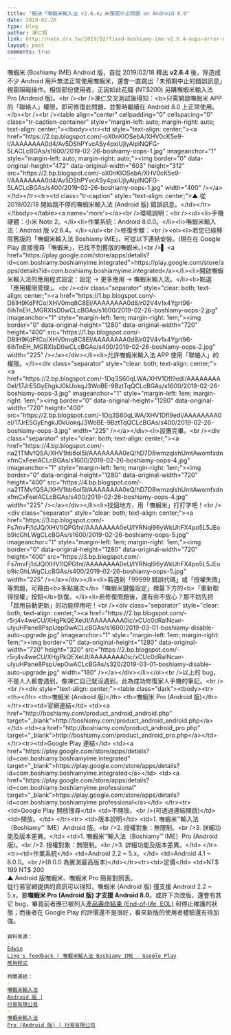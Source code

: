```yaml
---
title: "解決「嘸蝦米輸入法 v2.6.4」未預期中止問題 on Android 8.0"
date: 2019-02-26
type: blog
author: 凍仁翔
link: http://note.drx.tw/2019/02/fixed-boshiamy-ime-v2.6.4-oops-error-on-android-8.0.html
layout: post
comments: true
---
```


嘸蝦米 (Boshiamy IME) Android 版，自從 2019/02/18 釋出 <b>v2.6.4</b> 後，除造成不少 Android 用戶無法正常使用嘸蝦米，還會一直跳出「未預期中止的錯誤訊息」視窗阻礙操作。相信部份使用者，正因如此花錢 (NT$200) 另購嘸蝦米輸入法 Pro (Android 版)。<br /><br />凍仁交叉測試後得知：<b>只需開啟嘸蝦米 APP 的「聯絡人」權限，即可修復此問題，並暫時繼續在 Android 8.0 上正常使用。</b><br /><br /><table align="center" cellpadding="0" cellspacing="0" class="tr-caption-container" style="margin-left: auto; margin-right: auto; text-align: center;"><tbody><tr><td style="text-align: center;"><a href="https://2.bp.blogspot.com/-oX0nKIOSebA/XHV0cK5e9-I/AAAAAAAA0d4/Av5DShPYvcASy4pxiUjlyAlplNQFG-5LACLcBGAs/s1600/2019-02-26-boshiamy-oops-1.jpg" imageanchor="1" style="margin-left: auto; margin-right: auto;"><img border="0" data-original-height="472" data-original-width="603" height="312" src="https://2.bp.blogspot.com/-oX0nKIOSebA/XHV0cK5e9-I/AAAAAAAA0d4/Av5DShPYvcASy4pxiUjlyAlplNQFG-5LACLcBGAs/s400/2019-02-26-boshiamy-oops-1.jpg" width="400" /></a></td></tr><tr><td class="tr-caption" style="text-align: center;">▲ 從 2019/02/18 開始跳不停的嘸蝦米輸入法 (Android 版) 錯誤訊息。</td></tr></tbody></table><a name='more'></a><br />環境說明：<br /><ul><li>手機硬體：小米 Note 2。</li><li>作業系統：Android 8.0.0。</li><li>嘸蝦米輸入法：Android 版 v2.6.4。</li></ul><br />修復步驟：<br /><ol><li>若您已經移除舊版的「嘸蝦米輸入法 Boshiamy IME」，可從以下連結安裝。(現在在 Google Play 直接搜尋「嘸蝦米」，已找不到舊版的嘸蝦米。)<br />▌ <a href="https://play.google.com/store/apps/details?id=com.boshiamy.boshiamyime.integrated">https://play.google.com/store/apps/details?id=com.boshiamy.boshiamyime.integrated</a></li><li>開啟嘸蝦米輸入法的應用程式設定：設定 → 更多應用 → 嘸蝦米輸入法。</li><li>點選「應用權限管理」。<br /><div class="separator" style="clear: both; text-align: center;"><a href="https://1.bp.blogspot.com/-D8IH9KdFfCo/XHV0mq8C8EI/AAAAAAAA0d8/r02V4v1x4Ygrt96-6ihTnEH_MGRXIsD0wCLcBGAs/s1600/2019-02-26-boshiamy-oops-2.jpg" imageanchor="1" style="margin-left: 1em; margin-right: 1em;"><img border="0" data-original-height="1280" data-original-width="720" height="400" src="https://1.bp.blogspot.com/-D8IH9KdFfCo/XHV0mq8C8EI/AAAAAAAA0d8/r02V4v1x4Ygrt96-6ihTnEH_MGRXIsD0wCLcBGAs/s400/2019-02-26-boshiamy-oops-2.jpg" width="225" /></a></div></li><li>允許嘸蝦米輸入法 APP 使用「聯絡人」的權限。</li><div class="separator" style="clear: both; text-align: center;"><a href="https://2.bp.blogspot.com/-1Dq3S60qLWA/XHV1Dfl9edI/AAAAAAAA0eI/17JrE5GyEhgkJ0kUokqJ3WoBE-9BztTqQCLcBGAs/s1600/2019-02-26-boshiamy-oops-3.jpg" imageanchor="1" style="margin-left: 1em; margin-right: 1em;"><img border="0" data-original-height="1280" data-original-width="720" height="400" src="https://2.bp.blogspot.com/-1Dq3S60qLWA/XHV1Dfl9edI/AAAAAAAA0eI/17JrE5GyEhgkJ0kUokqJ3WoBE-9BztTqQCLcBGAs/s400/2019-02-26-boshiamy-oops-3.jpg" width="225" /></a></div><li>設置完畢。<br /><div class="separator" style="clear: both; text-align: center;"><a href="https://4.bp.blogspot.com/-na21TMvfQSA/XHV1hb6oI5I/AAAAAAAA0eQ/hD7D8wmzqIshUmtAwomfxdnxfmCxFeelACLcBGAs/s1600/2019-02-26-boshiamy-oops-4.jpg" imageanchor="1" style="margin-left: 1em; margin-right: 1em;"><img border="0" data-original-height="1280" data-original-width="720" height="400" src="https://4.bp.blogspot.com/-na21TMvfQSA/XHV1hb6oI5I/AAAAAAAA0eQ/hD7D8wmzqIshUmtAwomfxdnxfmCxFeelACLcBGAs/s400/2019-02-26-boshiamy-oops-4.jpg" width="225" /></a></div></li><li>找個地方，用「嘸蝦米」打打字吧！<br /><div class="separator" style="clear: both; text-align: center;"><a href="https://3.bp.blogspot.com/-Fs7mvFj1dJQ/XHV1lQPGfnI/AAAAAAAA0eU/IYRNql96yWkUhFX4po5L5JEob9icGhLWgCLcBGAs/s1600/2019-02-26-boshiamy-oops-5.jpg" imageanchor="1" style="margin-left: 1em; margin-right: 1em;"><img border="0" data-original-height="1280" data-original-width="720" height="400" src="https://3.bp.blogspot.com/-Fs7mvFj1dJQ/XHV1lQPGfnI/AAAAAAAA0eU/IYRNql96yWkUhFX4po5L5JEob9icGhLWgCLcBGAs/s400/2019-02-26-boshiamy-oops-5.jpg" width="225" /></a></div></li><li>若遇到「99999 錯誤代碼」或「授權失敗」等問題，可藉由<b>多點幾次</b>「嘸蝦米鍵盤設定」裡最下方的<b>「重新取得授權」按鈕</b>恢復。</li><li>若修復問題後，還有些不放心？那不妨先把「啟用自動更新」的功能停用吧！<br /><div class="separator" style="clear: both; text-align: center;"><a href="https://2.bp.blogspot.com/-r5rj4v4weCU/XHgPkQEXeUI/AAAAAAAA0ic/xCUc0dRalNcwr-uIyuHPane8PspUepOwACLcBGAs/s1600/2019-03-01-boshiamy-disable-auto-upgrade.jpg" imageanchor="1" style="margin-left: 1em; margin-right: 1em;"><img border="0" data-original-height="1280" data-original-width="720" height="320" src="https://2.bp.blogspot.com/-r5rj4v4weCU/XHgPkQEXeUI/AAAAAAAA0ic/xCUc0dRalNcwr-uIyuHPane8PspUepOwACLcBGAs/s320/2019-03-01-boshiamy-disable-auto-upgrade.jpg" width="180" /></a></div></li></ol><br />以上的 bug，不是人人都會遇到，像凍仁自己就沒遇到，此為成功修復家人手機的筆記。<br /><br /><div style="text-align: center;"><table class="dark"><tbody><tr>     <th></th>     <th>嘸蝦米 (Android 版)</th>     <th>嘸蝦米 Pro (Android 版)</th>   </tr><tr><td>官網連結</td>   <td><a href="http://boshiamy.com/product_android_android.php" target="_blank">http://boshiamy.com/product_android_android.php</a></td>   <td><a href="http://boshiamy.com/product_android_pro.php" target="_blank">http://boshiamy.com/product_android_pro.php</a></td> </tr><tr><td>Google Play 連結</td>   <td><a href="https://play.google.com/store/apps/details?id=com.boshiamy.boshiamyime.integrated" target="_blank">https://play.google.com/store/apps/details?id=com.boshiamy.boshiamyime.integrated</a></td>   <td><a href="https://play.google.com/store/apps/details?id=com.boshiamy.boshiamyime.professional" target="_blank">https://play.google.com/store/apps/details?id=com.boshiamy.boshiamyime.professional</a></td> </tr><tr>     <td>Google Play 開放搜尋</td>   <td>不開放。<br />(可透過連結開啟)</td>   <td>開放。</td> </tr><tr>     <td>版本說明</td>     <td>1. 嘸蝦米™輸入法（Boshiamy™ IME）Android 版。<br />2. 授權對象：無限制。<br />3. 詳細功能及版本差異。</td>   <td>1. 嘸蝦米™輸入法（Boshiamy™ IME）Pro (Android 版)。<br />2. 授權對象：無限制。<br />3. 詳細功能及版本差異。</td>   </tr><tr><td>作業系統</td>   <td>Android 2.2 ~ 5.x。</td>   <td>Android 4.1 ~ 8.0.0。<br />(8.0.0 為實測最高版本)</td></tr><tr><td>定價</td>   <td>NT$ 199</td>   <td>NT$ 200</td> </tr></tbody></table><br />▲ Android 版嘸蝦米、嘸蝦米 Pro 簡易對照表。</div><br />從行易官網提供的資訊可以得知，嘸蝦米 (Android 版) 僅支援 Android 2.2 ~ 5.x，要<b>嘸蝦米 Pro (Android 版) 才支援 Android 8.0</b>。或許下次改版，還會有其它 bug，畢竟前者應已被列入<a href="https://zh.wikipedia.org/zh-tw/%E7%94%A2%E5%93%81%E5%A3%BD%E5%91%BD%E7%B5%90%E6%9D%9F" target="_blank">產品壽命結束 (End-of-life, EOL)</a> 和停止維護的狀態；而後者在 Google Play 的評價還不是很好，看來新版的使用者體驗還有待加強。<br /><br /><code class="ref">資料來源：<br /><span style="color: #ffdb00;">★</span> <a href="https://play.google.com/store/apps/details?id=com.boshiamy.boshiamyime.integrated&amp;reviewId=gp%3AAOqpTOGQyOJy36EM27zlUhIx_HJgInIm69AEM51cj8FtQRltel1L_ZfHkzCoq3zLpqqD09AvqpySA0fR_9masHI" target="_blank">Edwin Ling's feedback | 嘸蝦米輸入法 Boshiamy IME - Google Play 應用程式</a><br /><br />相關連結：<br /><span style="color: #ffdb00;">★</span> <a href="http://boshiamy.com/product_android_android.php" target="_blank">嘸蝦米輸入法 Android 版 | 行易有限公易</a><br /><span style="color: #ffdb00;">★</span> <a href="http://boshiamy.com/product_android_pro.php" target="_blank">嘸蝦米輸入法 Pro (Android 版) | 行易有限公司</a><br /></code><br />